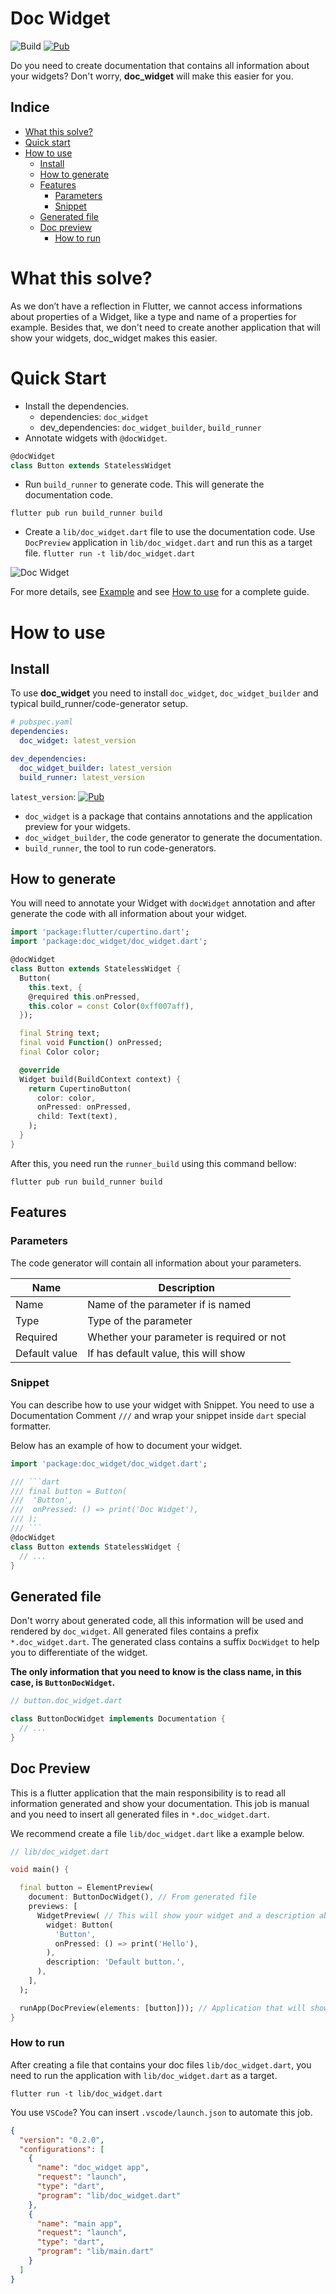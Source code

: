# Doc Widget

![Build](https://github.com/isacjunior/doc_widget/workflows/Build/badge.svg)
[![Pub](https://img.shields.io/pub/v/doc_widget)](https://pub.dev/packages/doc_widget)

Do you need to create documentation that contains all information about your widgets? Don't worry, **doc_widget** will make this easier for you.

## Indice

- [What this solve?](#what-this-solve)
- [Quick start](#quick-start)
- [How to use](#how-to-use)
  - [Install](#install)
  - [How to generate](#how-to-generate)
  - [Features](#features)
    - [Parameters](#parameters)
    - [Snippet](#snippet)
  - [Generated file](#generated-file)
  - [Doc preview](#doc-preview)
    - [How to run](#how-to-run)

# What this solve?

As we don’t have a reflection in Flutter, we cannot access informations about properties of a Widget, like a type and name of a properties for example. Besides that, we don't need to create another application that will show your widgets, doc_widget makes this easier.

# Quick Start

- Install the dependencies.
  - dependencies: `doc_widget`
  - dev_dependencies: `doc_widget_builder`, `build_runner`
- Annotate widgets with `@docWidget`.

```dart
@docWidget
class Button extends StatelessWidget
```

- Run `build_runner` to generate code. This will generate the documentation code.

```shell
flutter pub run build_runner build
```

- Create a `lib/doc_widget.dart` file to use the documentation code. Use `DocPreview` application in `lib/doc_widget.dart` and run this as a target file.
  `flutter run -t lib/doc_widget.dart`

![Doc Widget](https://i.imgur.com/8cbkl9m.png)

For more details, see [Example](https://github.com/isacjunior/doc_widget/tree/master/packages/doc_widget/example) and see [How to use](#how-to-use) for a complete guide.

# How to use

## Install

To use **doc_widget** you need to install `doc_widget`, `doc_widget_builder` and typical build_runner/code-generator setup.

```yaml
# pubspec.yaml
dependencies:
  doc_widget: latest_version

dev_dependencies:
  doc_widget_builder: latest_version
  build_runner: latest_version
```

`latest_version`: [![Pub](https://img.shields.io/pub/v/doc_widget)](https://pub.dev/packages/doc_widget)

- `doc_widget` is a package that contains annotations and the application preview for your widgets.
- `doc_widget_builder`, the code generator to generate the documentation.
- `build_runner`, the tool to run code-generators.

## How to generate

You will need to annotate your Widget with `docWidget` annotation and after generate the code with all information about your widget.

```dart
import 'package:flutter/cupertino.dart';
import 'package:doc_widget/doc_widget.dart';

@docWidget
class Button extends StatelessWidget {
  Button(
    this.text, {
    @required this.onPressed,
    this.color = const Color(0xff007aff),
  });

  final String text;
  final void Function() onPressed;
  final Color color;

  @override
  Widget build(BuildContext context) {
    return CupertinoButton(
      color: color,
      onPressed: onPressed,
      child: Text(text),
    );
  }
}
```

After this, you need run the `runner_build` using this command bellow:

```shell
flutter pub run build_runner build
```

## Features

### Parameters

The code generator will contain all information about your parameters.

| Name          | Description                               |
| ------------- | ----------------------------------------- |
| Name          | Name of the parameter if is named         |
| Type          | Type of the parameter                     |
| Required      | Whether your parameter is required or not |
| Default value | If has default value, this will show      |

### Snippet

You can describe how to use your widget with Snippet. You need to use a Documentation Comment `///` and wrap your snippet inside `dart` special formatter.

Below has an example of how to document your widget.

````dart
import 'package:doc_widget/doc_widget.dart';

/// ```dart
/// final button = Button(
///  'Button',
///  onPressed: () => print('Doc Widget'),
/// );
/// ```
@docWidget
class Button extends StatelessWidget {
  // ...
}
````

<!-- ### State

State will inform If your widget is a StatefullWidget or not.

*without state:*
```dart
import 'package:doc_widget/doc_widget.dart';

@docWidget
class Dash extends StatelessWidget {
  // ...
}
```

*with state:*
```dart
import 'package:doc_widget/doc_widget.dart';

@docWidget
class Bird extends StatefulWidget {
  // ...
}
``` -->

## Generated file

Don't worry about generated code, all this information will be used and rendered by `doc_widget`. All generated files contains a prefix `*.doc_widget.dart`. The generated class contains a suffix `DocWidget` to help you to differentiate of the widget.

**The only information that you need to know is the class name, in this case, is `ButtonDocWidget`.**

```dart
// button.doc_widget.dart

class ButtonDocWidget implements Documentation {
  // ...
}
```

## Doc Preview

This is a flutter application that the main responsibility is to read all information generated and show your documentation. This job is manual and you need to insert all generated files in `*.doc_widget.dart`.

We recommend create a file `lib/doc_widget.dart` like a example below.

```dart
// lib/doc_widget.dart

void main() {

  final button = ElementPreview(
    document: ButtonDocWidget(), // From generated file
    previews: [
      WidgetPreview( // This will show your widget and a description about.
        widget: Button(
          'Button',
          onPressed: () => print('Hello'),
        ),
        description: 'Default button.',
      ),
    ],
  );

  runApp(DocPreview(elements: [button])); // Application that will show all elements.
}
```

### How to run

After creating a file that contains your doc files `lib/doc_widget.dart`, you need to run the application with `lib/doc_widget.dart` as a target.

```shell
flutter run -t lib/doc_widget.dart
```

You use `VSCode`? You can insert `.vscode/launch.json` to automate this job.

```json
{
  "version": "0.2.0",
  "configurations": [
    {
      "name": "doc_widget app",
      "request": "launch",
      "type": "dart",
      "program": "lib/doc_widget.dart"
    },
    {
      "name": "main app",
      "request": "launch",
      "type": "dart",
      "program": "lib/main.dart"
    }
  ]
}
```
